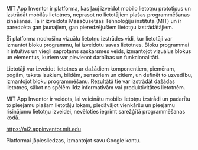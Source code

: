 MIT App Inventor ir platforma, kas ļauj izveidot mobilo lietotņu prototipus un izstrādāt mobilās lietotnes, neprasot no lietotājiem plašas programmēšanas zināšanas. Tā ir izveidota Masačūsetsas Tehnoloģiju institūta (MIT) un ir paredzēta gan jaunajiem, gan pieredzējušiem lietotņu izstrādātājiem.

Šī platforma nodrošina vizuālu lietotņu izstrādes vidi, kur lietotāji var izmantot bloku programmu, lai izveidotu savas lietotnes. Bloku programmai ir intuitīvs un viegli saprotams saskarsmes veids, izmantojot vizuālus blokus un elementus, kuriem var pievienot darbības un funkcionalitāti.

Lietotāji var izveidot lietotnes ar dažādiem komponentiem, piemēram, pogām, teksta laukiem, bildēm, sensoriem un citiem, un definēt to uzvedību, izmantojot bloku programmēšanu. Rezultātā tie var izstrādāt dažādas lietotnes, sākot no spēlēm līdz informatīvām vai produktivitātes lietotnēm.

MIT App Inventor ir veidots, lai veicinātu mobilo lietotņu izstrādi un padarītu to pieejamu plašam lietotāju lokam, piedāvājot vienkāršu un pieejamu risinājumu lietotņu izveidei, nevēloties iegrimt sarežģītā programmēšanas kodā.

https://ai2.appinventor.mit.edu

Platformai jāpiesliedzas, izmantojot savu Google kontu.
